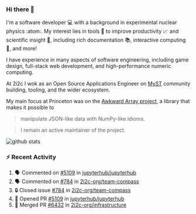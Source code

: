 ### Hi there 👋 

I'm a software developer 💻 with a background in experimental nuclear physics :atom:. My interest lies in tools :wrench: to improve productivity :chart_with_upwards_trend: and scientific insight :telescope:, including rich documentation 📚, interactive computing 🧮, and more! 

I have experience in many aspects of software engineering, including game design, full-stack web development, and high-performance numeric computing. 

At 2i2c I wok as an Open Source Applications Engineer on [MyST](https://github.com/jupyter-book/mystmd) community building, tooling, and the wider ecosystem. 

My main focus at Princeton was on the [Awkward Array project](awkward-array.org/), a library that makes it possible to 
> manipulate JSON-like data with NumPy-like idioms.

> I remain an active maintainer of the project. 

![github stats](https://github-readme-stats.vercel.app/api?username=agoose77&show_icons=true&hide_rank=true&hide_title=true&bg_color=30,e76445,904e95&text_color=efe3ec&icon_color=efe3ec)
<!--
**agoose77/agoose77** is a ✨ _special_ ✨ repository because its `README.md` (this file) appears on your GitHub profile.

Here are some ideas to get you started:

- 🔭 I’m currently working on ...
- 🌱 I’m currently learning ...
- 👯 I’m looking to collaborate on ...
- 🤔 I’m looking for help with ...
- 💬 Ask me about ...
- 📫 How to reach me: ...
- 😄 Pronouns: ...
- ⚡ Fun fact: ...
-->

### :zap: Recent Activity

<!--START_SECTION:activity-->
1. 🗣 Commented on [#5109](https://github.com/jupyterhub/jupyterhub/pull/5109#issuecomment-3109251289) in [jupyterhub/jupyterhub](https://github.com/jupyterhub/jupyterhub)
2. 🗣 Commented on [#784](https://github.com/2i2c-org/team-compass/issues/784#issuecomment-3108800174) in [2i2c-org/team-compass](https://github.com/2i2c-org/team-compass)
3. 🔒 Closed issue [#784](https://github.com/2i2c-org/team-compass/issues/784) in [2i2c-org/team-compass](https://github.com/2i2c-org/team-compass)
4. 💪 Opened PR [#5109](https://github.com/jupyterhub/jupyterhub/pull/5109) in [jupyterhub/jupyterhub](https://github.com/jupyterhub/jupyterhub)
5. 🎉 Merged PR [#6432](https://github.com/2i2c-org/infrastructure/pull/6432) in [2i2c-org/infrastructure](https://github.com/2i2c-org/infrastructure)
<!--END_SECTION:activity-->
